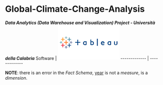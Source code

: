 # Global-Climate-Change-Analysis 
***Data Analytics (Data Warehouse and Visualization) Project - Università della Calabria***
 Software | <img src="Tableau-Logo.png" width="200px"/>
------------- | -------------
<br>

**NOTE**: there is an error in the _Fact Schema_, <ins>year</ins> is not a _measure_, is a _dimension_.
